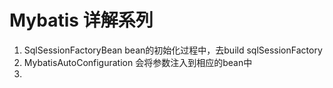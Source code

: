 # Mybatis 详解系列
1. SqlSessionFactoryBean bean的初始化过程中，去build sqlSessionFactory
2. MybatisAutoConfiguration 会将参数注入到相应的bean中
3. 